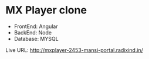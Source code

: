# MX Player clone

- FrontEnd: Angular
- BackEnd: Node
- Database: MYSQL

Live URL: http://mxplayer-2453-mansi-portal.radixind.in/